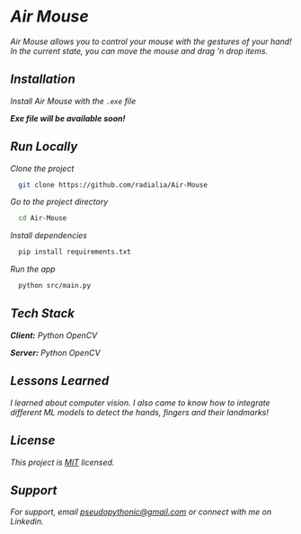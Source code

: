
# _Air Mouse_

_Air Mouse allows you to control your mouse with the gestures of your hand! In the current state, you can move the mouse and drag 'n drop items._

## _Installation_

_Install Air Mouse with the `.exe` file_

**_Exe file will be available soon!_**
    
## _Run Locally_

_Clone the project_

```bash
  git clone https://github.com/radialia/Air-Mouse
```

_Go to the project directory_

```bash
  cd Air-Mouse
```

_Install dependencies_

```bash
  pip install requirements.txt
```

_Run the app_

```bash
  python src/main.py
```


## _Tech Stack_

_**Client:** Python OpenCV_

_**Server:** Python OpenCV_


## _Lessons Learned_

_I learned about computer vision. I also came to know how to integrate different ML models to detect the hands, fingers and their landmarks!_


## _License_

_This project is [MIT](https://github.com/radialia/Air-Mouse/blob/master/LICENSE) licensed._


## _Support_

_For support, email pseudopythonic@gmail.com or connect with me on Linkedin._

